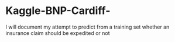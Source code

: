 # Kaggle-BNP-Cardiff-
I will document my attempt to predict from a training set whether an insurance claim should be expedited or not 
